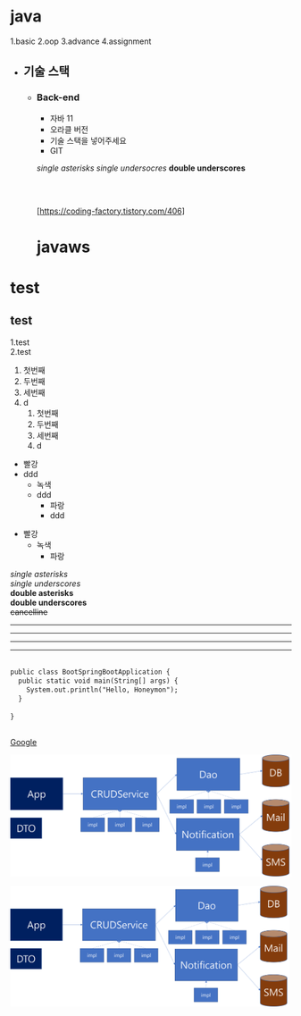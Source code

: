 # java


1.basic
2.oop
3.advance
4.assignment


- ## 기술 스택
  - ### Back-end
  
    - 자바 11
    - 오라클 버전
    - 기술 스택을 넣어주세요
    - GIT
    
    *single asterisks*
    _single undersocres_
    __double underscores__
    
    <pre>
    <code>
    </code>
    </pre>
    
    [https://coding-factory.tistory.com/406]
    
    # javaws   
# test 
## test 
1.test   
2.test


1. 첫번째
2. 두번째
3. 세번째
4. d
     1.	첫번째
     2.	두번째
     3.	세번째
     4.	d



* 빨강
* ddd
  * 녹색
  * ddd
    * 파랑
    * ddd

+ 빨강
  + 녹색
    + 파랑



*single asterisks*   
_single underscores_   
**double asterisks**   
__double underscores__   
~~cancelline~~   


* * *

***

*****

- - -

<pre>
<code>
public class BootSpringBootApplication {
  public static void main(String[] args) {
    System.out.println("Hello, Honeymon");
  }

}
</code>
</pre>
[Google](https://google.com, "google link")


![2-1_title](https://github.com/leejeani/javaws/blob/main/ws0306/0309.png)


<img width="500" alt="스크린샷 2022-03-27 오전 12 41 14" src="https://github.com/leejeani/javaws/blob/main/ws0306/0309.png">
